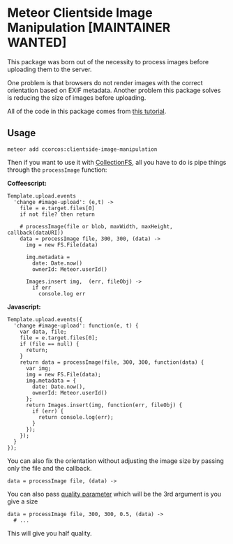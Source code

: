 # Meteor Clientside Image Manipulation [MAINTAINER WANTED]

This package was born out of the necessity to process images before uploading them to the server.

One problem is that browsers do not render images with the correct orientation based on EXIF metadata. Another problem this package solves is reducing the size of images before uploading.

All of the code in this package comes from [this tutorial](http://chariotsolutions.com/blog/post/take-and-manipulate-photo-with-web-page/).

## Usage

    meteor add ccorcos:clientside-image-manipulation

Then if you want to use it with [CollectionFS](https://github.com/CollectionFS/Meteor-CollectionFS), all you have to do is pipe things through the `processImage` function:

**Coffeescript:**


    Template.upload.events
      'change #image-upload': (e,t) ->
        file = e.target.files[0]
        if not file? then return

        # processImage(file or blob, maxWidth, maxHeight, callback(dataURI))
        data = processImage file, 300, 300, (data) ->
          img = new FS.File(data)

          img.metadata =  
            date: Date.now()
            ownerId: Meteor.userId()

          Images.insert img,  (err, fileObj) ->
            if err
              console.log err


**Javascript:**


    Template.upload.events({
      'change #image-upload': function(e, t) {
        var data, file;
        file = e.target.files[0];
        if (file == null) {
          return;
        }
        return data = processImage(file, 300, 300, function(data) {
          var img;
          img = new FS.File(data);
          img.metadata = {
            date: Date.now(),
            ownerId: Meteor.userId()
          };
          return Images.insert(img, function(err, fileObj) {
            if (err) {
              return console.log(err);
            }
          });
        });
      }
    });


You can also fix the orientation without adjusting the image size by passing only the file and the callback.

    data = processImage file, (data) ->

You can also pass [quality parameter](https://developer.mozilla.org/en-US/docs/Web/API/HTMLCanvasElement/toDataURL) which will be the 3rd argument is you give a size

    data = processImage file, 300, 300, 0.5, (data) ->
      # ...

This will give you half quality.
